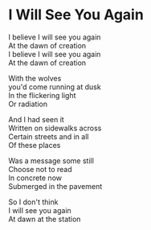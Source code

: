 # I Will See You Again  

I believe I will see you again  
At the dawn of creation  
I believe I will see you again  
At the dawn of creation  

With the wolves  
you'd come running at dusk  
In the flickering light  
Or radiation  

And I had seen it  
Written on sidewalks across  
Certain streets and in all  
Of these places  

Was a message some still  
Choose not to read  
In concrete now  
Submerged in the pavement  

So I don't think  
I will see you again  
At dawn at the station  
